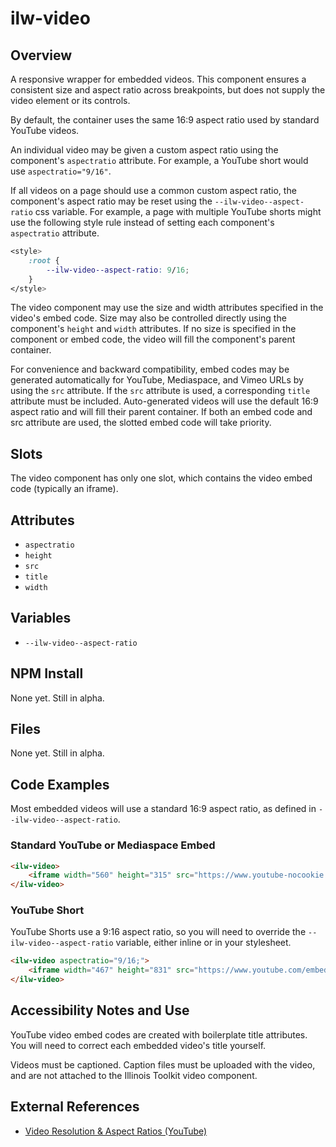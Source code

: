 # ilw-video

## Overview

A responsive wrapper for embedded videos.
This component ensures a consistent size and aspect ratio across breakpoints, but does not supply the video element or its controls.

By default, the container uses the same 16:9 aspect ratio used by standard YouTube videos.

An individual video may be given a custom aspect ratio using the component's `aspectratio` attribute.
For example, a YouTube short would use `aspectratio="9/16"`.

If all videos on a page should use a common custom aspect ratio, the component's aspect ratio may be reset using the `--ilw-video--aspect-ratio` css variable.
For example, a page with multiple YouTube shorts might use the following style rule instead of setting each component's `aspectratio` attribute.

```css
<style>
    :root {
        --ilw-video--aspect-ratio: 9/16;
    }
</style>
```

The video component may use the size and width attributes specified in the video's embed code.
Size may also be controlled directly using the component's `height` and `width` attributes.
If no size is specified in the component or embed code, the video will fill the component's parent container.

For convenience and backward compatibility, embed codes may be generated automatically for YouTube, Mediaspace, and Vimeo URLs by using the `src` attribute. If the `src` attribute is used, a corresponding `title` attribute must be included. Auto-generated videos will use the default 16:9 aspect ratio and will fill their parent container. If both an embed code and src attribute are used, the slotted embed code will take priority.

## Slots

The video component has only one slot, which contains the video embed code (typically an iframe).

## Attributes

- `aspectratio`
- `height`
- `src`
- `title`
- `width`

## Variables

- `--ilw-video--aspect-ratio`

## NPM Install

None yet. Still in alpha.

## Files

None yet. Still in alpha.

## Code Examples

Most embedded videos will use a standard 16:9 aspect ratio, as defined in `--ilw-video--aspect-ratio`.

### Standard YouTube or Mediaspace Embed

```html
<ilw-video>
    <iframe width="560" height="315" src="https://www.youtube-nocookie.com/embed/pW8cNXyAqyI?si=X9643WrgKwDm0BTw" title="Progress isn't Quiet at Illinois" frameborder="0" allow="accelerometer; autoplay; clipboard-write; encrypted-media; gyroscope; picture-in-picture; web-share" referrerpolicy="strict-origin-when-cross-origin" allowfullscreen></iframe>
</ilw-video>
```

### YouTube Short

YouTube Shorts use a 9:16 aspect ratio, so you will need to override the `--ilw-video--aspect-ratio` variable, either inline or in your stylesheet.

```html
<ilw-video aspectratio="9/16;">
    <iframe width="467" height="831" src="https://www.youtube.com/embed/6kIIFYwIU5w" title="Cheers to the start of an #ILLINOIS summer ☀️ #summer #solstice #shorts" frameborder="0" allow="accelerometer; autoplay; clipboard-write; encrypted-media; gyroscope; picture-in-picture; web-share" referrerpolicy="strict-origin-when-cross-origin" allowfullscreen></iframe>
</ilw-video>
```

## Accessibility Notes and Use

YouTube video embed codes are created with boilerplate title attributes. You will need to correct each embedded video's title yourself.

Videos must be captioned. Caption files must be uploaded with the video, and are not attached to the Illinois Toolkit video component.

## External References

- [Video Resolution & Aspect Ratios (YouTube)](https://support.google.com/youtube/answer/6375112)
